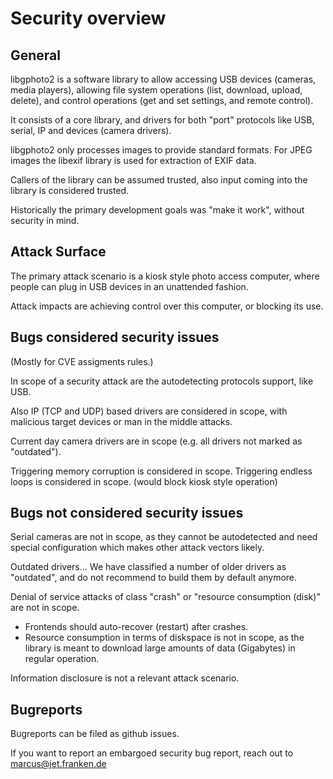 # Security overview

## General

libgphoto2 is a software library to allow accessing USB devices (cameras,
media players), allowing file system operations (list, download,
upload, delete), and control operations (get and set settings, and
remote control).

It consists of a core library, and drivers for both "port" protocols
like USB, serial, IP and devices (camera drivers).

libgphoto2 only processes images to provide standard formats. For JPEG
images the libexif library is used for extraction of EXIF data.

Callers of the library can be assumed trusted, also input coming into
the library is considered trusted.

Historically the primary development goals was "make it work", without
security in mind.

## Attack Surface

The primary attack scenario is a kiosk style photo access computer, where people
can plug in USB devices in an unattended fashion.

Attack impacts are achieving control over this computer, or blocking its use.

## Bugs considered security issues

(Mostly for CVE assigments rules.)

In scope of a security attack are the autodetecting protocols support,
like USB.

Also IP (TCP and UDP) based drivers are considered in scope, with
malicious target devices or man in the middle attacks.

Current day camera drivers are in scope (e.g. all drivers not marked as "outdated").

Triggering memory corruption is considered in scope.
Triggering endless loops is considered in scope. (would block kiosk style operation)

## Bugs not considered security issues

Serial cameras are not in scope, as they cannot be autodetected and need
special configuration which makes other attack vectors likely.

Outdated drivers... We have classified a number of older drivers as
"outdated", and do not recommend to build them by default anymore.

Denial of service attacks of class "crash" or "resource consumption
(disk)" are not in scope.

- Frontends should auto-recover (restart) after crashes.
- Resource consumption in terms of diskspace is not in scope, as the
  library is meant to download large amounts of data (Gigabytes) in
  regular operation.

Information disclosure is not a relevant attack scenario.

## Bugreports

Bugreports can be filed as github issues.

If you want to report an embargoed security bug report, reach out to marcus@jet.franken.de
